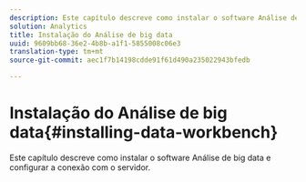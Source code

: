```yaml
---
description: Este capítulo descreve como instalar o software Análise de big data e configurar a conexão com o servidor.
solution: Analytics
title: Instalação do Análise de big data
uuid: 9609bb68-36e2-4b8b-a1f1-5855008c06e3
translation-type: tm+mt
source-git-commit: aec1f7b14198cdde91f61d490a235022943bfedb

---
```



# Instalação do Análise de big data{#installing-data-workbench}

Este capítulo descreve como instalar o software Análise de big data e configurar a conexão com o servidor.

